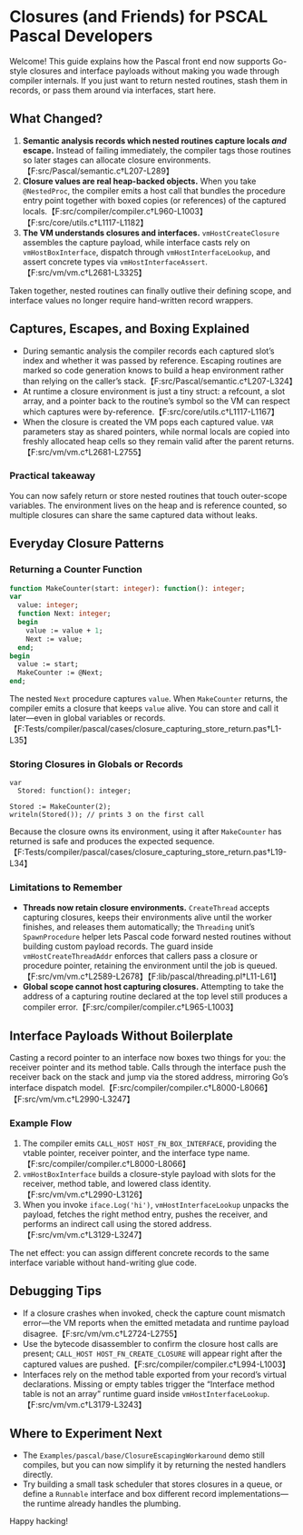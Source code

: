# Closures (and Friends) for PSCAL Pascal Developers

Welcome! This guide explains how the Pascal front end now supports Go-style closures and interface payloads without making you wade through compiler internals. If you just want to return nested routines, stash them in records, or pass them around via interfaces, start here.

## What Changed?

1. **Semantic analysis records which nested routines capture locals _and_ escape.** Instead of failing immediately, the compiler tags those routines so later stages can allocate closure environments.【F:src/Pascal/semantic.c†L207-L289】
2. **Closure values are real heap-backed objects.** When you take `@NestedProc`, the compiler emits a host call that bundles the procedure entry point together with boxed copies (or references) of the captured locals.【F:src/compiler/compiler.c†L960-L1003】【F:src/core/utils.c†L1117-L1182】
3. **The VM understands closures and interfaces.** `vmHostCreateClosure` assembles the capture payload, while interface casts rely on `vmHostBoxInterface`, dispatch through `vmHostInterfaceLookup`, and assert concrete types via `vmHostInterfaceAssert`.【F:src/vm/vm.c†L2681-L3325】

Taken together, nested routines can finally outlive their defining scope, and interface values no longer require hand-written record wrappers.

## Captures, Escapes, and Boxing Explained

- During semantic analysis the compiler records each captured slot’s index and whether it was passed by reference. Escaping routines are marked so code generation knows to build a heap environment rather than relying on the caller’s stack.【F:src/Pascal/semantic.c†L207-L324】
- At runtime a closure environment is just a tiny struct: a refcount, a slot array, and a pointer back to the routine’s symbol so the VM can respect which captures were by-reference.【F:src/core/utils.c†L1117-L1167】
- When the closure is created the VM pops each captured value. `VAR` parameters stay as shared pointers, while normal locals are copied into freshly allocated heap cells so they remain valid after the parent returns.【F:src/vm/vm.c†L2681-L2755】

### Practical takeaway
You can now safely return or store nested routines that touch outer-scope variables. The environment lives on the heap and is reference counted, so multiple closures can share the same captured data without leaks.

## Everyday Closure Patterns

### Returning a Counter Function
```pascal
function MakeCounter(start: integer): function(): integer;
var
  value: integer;
  function Next: integer;
  begin
    value := value + 1;
    Next := value;
  end;
begin
  value := start;
  MakeCounter := @Next;
end;
```
The nested `Next` procedure captures `value`. When `MakeCounter` returns, the compiler emits a closure that keeps `value` alive. You can store and call it later—even in global variables or records.【F:Tests/compiler/pascal/cases/closure_capturing_store_return.pas†L1-L35】

### Storing Closures in Globals or Records
```
var
  Stored: function(): integer;

Stored := MakeCounter(2);
writeln(Stored()); // prints 3 on the first call
```
Because the closure owns its environment, using it after `MakeCounter` has returned is safe and produces the expected sequence.【F:Tests/compiler/pascal/cases/closure_capturing_store_return.pas†L19-L34】

### Limitations to Remember
- **Threads now retain closure environments.** `CreateThread` accepts capturing closures, keeps their environments alive until the worker finishes, and releases them automatically; the `Threading` unit’s `SpawnProcedure` helper lets Pascal code forward nested routines without building custom payload records. The guard inside `vmHostCreateThreadAddr` enforces that callers pass a closure or procedure pointer, retaining the environment until the job is queued.【F:src/vm/vm.c†L2589-L2678】【F:lib/pascal/threading.pl†L11-L61】
- **Global scope cannot host capturing closures.** Attempting to take the address of a capturing routine declared at the top level still produces a compiler error.【F:src/compiler/compiler.c†L965-L1003】

## Interface Payloads Without Boilerplate

Casting a record pointer to an interface now boxes two things for you: the receiver pointer and its method table. Calls through the interface push the receiver back on the stack and jump via the stored address, mirroring Go’s interface dispatch model.【F:src/compiler/compiler.c†L8000-L8066】【F:src/vm/vm.c†L2990-L3247】

### Example Flow
1. The compiler emits `CALL_HOST HOST_FN_BOX_INTERFACE`, providing the vtable pointer, receiver pointer, and the interface type name.【F:src/compiler/compiler.c†L8000-L8066】
2. `vmHostBoxInterface` builds a closure-style payload with slots for the receiver, method table, and lowered class identity.【F:src/vm/vm.c†L2990-L3126】
3. When you invoke `iface.Log('hi')`, `vmHostInterfaceLookup` unpacks the payload, fetches the right method entry, pushes the receiver, and performs an indirect call using the stored address.【F:src/vm/vm.c†L3129-L3247】

The net effect: you can assign different concrete records to the same interface variable without hand-writing glue code.

## Debugging Tips
- If a closure crashes when invoked, check the capture count mismatch error—the VM reports when the emitted metadata and runtime payload disagree.【F:src/vm/vm.c†L2724-L2755】
- Use the bytecode disassembler to confirm the closure host calls are present; `CALL_HOST HOST_FN_CREATE_CLOSURE` will appear right after the captured values are pushed.【F:src/compiler/compiler.c†L994-L1003】
- Interfaces rely on the method table exported from your record’s virtual declarations. Missing or empty tables trigger the “Interface method table is not an array” runtime guard inside `vmHostInterfaceLookup`.【F:src/vm/vm.c†L3179-L3243】

## Where to Experiment Next
- The `Examples/pascal/base/ClosureEscapingWorkaround` demo still compiles, but you can now simplify it by returning the nested handlers directly.
- Try building a small task scheduler that stores closures in a queue, or define a `Runnable` interface and box different record implementations—the runtime already handles the plumbing.

Happy hacking!
